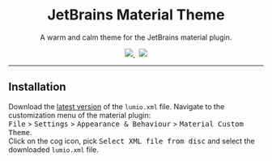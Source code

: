 <h1 align="center">JetBrains Material Theme</h1>

<p align="center">A warm and calm theme for the JetBrains material plugin.</p>

<p align="center">
  <a href="https://github.com/arcticicestudio/lumio">
    <img src="https://img.shields.io/badge/color_palette-Lumio-9d8275.svg?style=flat-square" />
  </a>
  &nbsp;
  <a href="https://github.com/lippenstift/jetbrains-color-scheme">
    <img src="https://img.shields.io/badge/complements-JetBrains_Color_Scheme-958e6f.svg?style=flat-square" />
  </a>
</p>

---

## Installation

Download the [latest version](https://github.com/lippenstift/jetbrains-material-theme/releases/latest) of the
`lumio.xml` file. Navigate to the customization menu of the material plugin:  
<kbd>File</kbd> > <kbd>Settings</kbd> > <kbd>Appearance & Behaviour</kbd> > <kbd>Material Custom Theme</kbd>.  
Click on the cog icon, pick <kbd>Select XML file from disc</kbd> and select the downloaded `lumio.xml` file.
